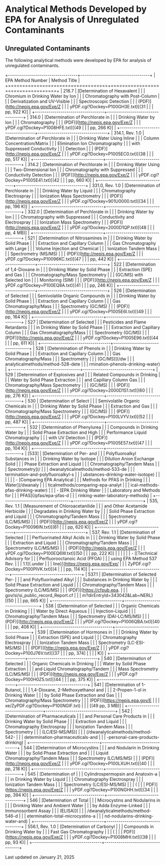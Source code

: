 # Analytical Methods Developed by EPA for Analysis of Unregulated Contaminants  

## Unregulated Contaminants

The following analytical methods were developed by EPA for analysis of unregulated contaminants.

+-----------------------------------+-----------------------------------+
| EPA Method Number                 | Method Title                      |
+===================================+===================================+
| 218.7                             | [Determination of Hexavalent      |
|                                   | Chromium in Drinking Water by Ion |
|                                   | Chromatography with Post-Column   |
|                                   | Derivatization and UV-Visible     |
|                                   | Spectroscopic Detection           |
|                                   | (PDF)](http://nepis.epa.gov/Exe/Z |
|                                   | yPDF.cgi?Dockey=P100GH3E.txt)[(31 |
|                                   | pp, 922 K)]             |
+-----------------------------------+-----------------------------------+
| 314.0                             | [Determination of Perchlorate in  |
|                                   | Drinking Water by Ion             |
|                                   | Chromatography                    |
|                                   | (PDF)](http://nepis.epa.gov/Exe/Z |
|                                   | yPDF.cgi?Dockey=P1008HFE.txt)[(49 |
|                                   | pp, 266 K)]             |
+-----------------------------------+-----------------------------------+
| 314.1, Rev. 1.0                   | [Determination of Perchlorate in  |
|                                   | Drinking Water Using Inline       |
|                                   | Column Concentration/Matrix       |
|                                   | Elimination Ion Chromatography    |
|                                   | with Suppressed Conductivity      |
|                                   | Detection                         |
|                                   | (PDF)](http://nepis.epa.gov/Exe/Z |
|                                   | yPDF.cgi?Dockey=P1005EC0.txt)[(38 |
|                                   | pp, 517 K)]             |
+-----------------------------------+-----------------------------------+
| 314.2                             | [Determination of Perchlorate in  |
|                                   | Drinking Water Using              |
|                                   | Two-Dimensional Ion               |
|                                   | Chromatography with Suppressed    |
|                                   | Conductivity Detection            |
|                                   | (PDF)](http://nepis.epa.gov/Exe/Z |
|                                   | yPDF.cgi?Dockey=P1005E41.txt)[(42 |
|                                   | pp, 660 K)]             |
+-----------------------------------+-----------------------------------+
| 331.0, Rev. 1.0                   | [Determination of Perchlorate in  |
|                                   | Drinking Water by Liquid          |
|                                   | Chromatography Electrospray       |
|                                   | Ionization Mass Spectrometry      |
|                                   | (PDF)](http://nepis.epa.gov/Exe/Z |
|                                   | yPDF.cgi?Dockey=901U0000.txt)[(34 |
|                                   | pp, 196 K)]             |
+-----------------------------------+-----------------------------------+
| 332.0                             | [Determination of Perchlorate in  |
|                                   | Drinking Water by Ion             |
|                                   | Chromatography with Suppressed    |
|                                   | Conductivity and Electrospray     |
|                                   | Ionization Mass Spectrometry      |
|                                   | (PDF)](http://nepis.epa.gov/Exe/Z |
|                                   | yPDF.cgi?Dockey=2000D1QP.txt)[(48 |
|                                   | pp, 4 MB)]              |
+-----------------------------------+-----------------------------------+
| 521                               | [Determination of Nitrosamines in |
|                                   | Drinking Water by Solid Phase     |
|                                   | Extraction and Capillary Column   |
|                                   | Gas Chromatography with Large     |
|                                   | Volume Injection and Chemical     |
|                                   | Ionization Tandem Mass            |
|                                   | Spectrometry (MS/MS)              |
|                                   | (PDF)](http://nepis.epa.gov/Exe/Z |
|                                   | yPDF.cgi?Dockey=P10096KC.txt)[(47 |
|                                   | pp, 442 K)]             |
+-----------------------------------+-----------------------------------+
| 522                               | [Determination of 1,4-Dioxane in  |
|                                   | Drinking Water by Solid Phase     |
|                                   | Extraction (SPE) and Gas          |
|                                   | Chromatography/Mass Spectrometry  |
|                                   | (GC/MS) with Selected Ion         |
|                                   | Monitoring (SIM)                  |
|                                   | (PDF)](http://nepis.epa.gov/Exe/Z |
|                                   | yPDF.cgi?Dockey=P100EQ8A.txt)[(41 |
|                                   | pp, 246 K)]             |
+-----------------------------------+-----------------------------------+
| 526                               | [Determination of Selected        |
|                                   | Semivolatile Organic Compounds in |
|                                   | Drinking Water by Solid Phase     |
|                                   | Extraction and Capillary Column   |
|                                   | Gas Chromatography/Mass           |
|                                   | Spectrometry (GC/MS)              |
|                                   | (PDF)](http://nepis.epa.gov/Exe/Z |
|                                   | yPDF.cgi?Dockey=P1005E6I.txt)[(49 |
|                                   | pp, 164 K)]             |
+-----------------------------------+-----------------------------------+
| 527                               | [Determination of Selected        |
|                                   | Pesticides and Flame Retardants   |
|                                   | in Drinking Water by Solid Phase  |
|                                   | Extraction and Capillary Column   |
|                                   | Gas Chromatography/Mass           |
|                                   | Spectrometry (GC/MS)              |
|                                   | (PDF)](http://nepis.epa.gov/Exe/Z |
|                                   | yPDF.cgi?Dockey=P1005E96.txt)[(44 |
|                                   | pp, 611 K)]             |
+-----------------------------------+-----------------------------------+
| 528                               | [Determination of Phenols in      |
|                                   | Drinking Water by Solid Phase     |
|                                   | Extraction and Capillary Column   |
|                                   | Gas Chromatography/Mass           |
|                                   | Spectrometry                      |
|                                   | (GC/MS)](/dw                      |
|                                   | analyticalmethods/method-528-dete |
|                                   | rmination-phenols-drinking-water) |
+-----------------------------------+-----------------------------------+
| 529                               | [Determination of Explosives and  |
|                                   | Related Compounds in Drinking     |
|                                   | Water by Solid Phase Extraction   |
|                                   | and Capillary Column Gas          |
|                                   | Chromatography/Mass Spectrometry  |
|                                   | (GC/MS)                           |
|                                   | (PDF)](http://nepis.epa.gov/Exe/Z |
|                                   | yPDF.cgi?Dockey=2000D1S1.txt)[(60 |
|                                   | pp, 276 K)]             |
+-----------------------------------+-----------------------------------+
| 530                               | [Determination of Select          |
|                                   | Semivolatile Organic Chemicals in |
|                                   | Drinking Water by Solid Phase     |
|                                   | Extraction and Gas                |
|                                   | Chromatography/Mass Spectrometry  |
|                                   | (GC/MS)                           |
|                                   | (PDF)](http://nepis.epa.gov/Exe/Z |
|                                   | yPDF.cgi?Dockey=P100LVYV.txt)[(52 |
|                                   | pp, 487 K)]             |
+-----------------------------------+-----------------------------------+
| 532                               | [Determination of Phenylurea      |
|                                   | Compounds in Drinking Water by    |
|                                   | Solid Phase Extraction and High   |
|                                   | Performance Liquid Chromatography |
|                                   | with UV Detection                 |
|                                   | (PDF)](http://nepis.epa.gov/Exe/Z |
|                                   | yPDF.cgi?Dockey=P1005E57.txt)[(47 |
|                                   | pp, 104 K)]             |
+-----------------------------------+-----------------------------------+
| [533]                  | [Determination of Per- and        |
|                                   | Polyfluoroalkyl Substances in     |
|                                   | Drinking Water by Isotope         |
|                                   | Dilution Anion Exchange Solid     |
|                                   | Phase Extraction and Liquid       |
|                                   | Chromatography/Tandem Mass        |
|                                   | Spectrometry](/                   |
|                                   | dwanalyticalmethods/method-533-de |
|                                   | termination-and-polyfluoroalkyl-s |
|                                   | ubstances-drinking-water-isotope) |
|                                   |                                   |
|                                   | -   [Comparing EPA Analytical     |
|                                   |     Methods for PFAS in Drinking  |
|                                   |     Water](/dwanaly               |
|                                   | ticalmethods/comparing-epa-analyt |
|                                   | ical-methods-pfas-drinking-water) |
|                                   | -   [EPA Drinking Water           |
|                                   |     Laboratory and Methods for    |
|                                   |     PFAS](/pfas/epa-pfas-d        |
|                                   | rinking-water-laboratory-methods) |
+-----------------------------------+-----------------------------------+
| 535, Rev. 1.1                     | [Measurement of Chloroacetanilide |
|                                   | and Other Acetamide Herbicide     |
|                                   | Degradates in Drinking Water by   |
|                                   | Solid Phase Extraction and Liquid |
|                                   | Chromatography/Tandem Mass        |
|                                   | Spectrometry (LC/MS/MS)           |
|                                   | (PDF)](http://nepis.epa.gov/Exe/Z |
|                                   | yPDF.cgi?Dockey=P10096IN.txt)[(61 |
|                                   | pp, 620 K)]             |
+-----------------------------------+-----------------------------------+
| 537, Rev. 1.1                     | [Determination of Selected        |
|                                   | Perfluorinated Alkyl Acids in     |
|                                   | Drinking Water by Solid Phase     |
|                                   | Extraction and Liquid             |
|                                   | Chromatography/Tandem Mass        |
|                                   | Spectrometry (LC/MS/MS)           |
|                                   | (PDF)](http://nepis.epa.gov/Exe/Z |
|                                   | yPDF.cgi?Dockey=P100EQ6W.txt)[(50 |
|                                   | pp, 222 K)]             |
|                                   |                                   |
|                                   | -   [[Technical Advisory for      |
|                                   |     Perfluorooctanoic Acid (PFOA) |
|                                   |     using EPA Method 537 Rev.     |
|                                   |     1.1]{.under                   |
|                                   | line}](https://nepis.epa.gov/Exe/ |
|                                   | ZyPDF.cgi?Dockey=P100PIVK.txt)[(4 |
|                                   |     pp, 114 K)]         |
+-----------------------------------+-----------------------------------+
| 537.1                             | [Determination of Selected Per-   |
|                                   | and Polyfluorinated Alkyl         |
|                                   | Substances in Drinking Water by   |
|                                   | Solid Phase Extraction and Liquid |
|                                   | Chromatography/Tandem Mass        |
|                                   | Spectrometry (LC/MS/MS)           |
|                                   | (PDF)](https://cfpub.epa.         |
|                                   | gov/si/si_public_record_Report.cf |
|                                   | m?dirEntryId=343042&Lab=NERL)[(50 |
|                                   | pp, 665 K)]             |
+-----------------------------------+-----------------------------------+
| 538                               | [Determination of Selected        |
|                                   | Organic Chemicals in Drinking     |
|                                   | Water by Direct Aqueous           |
|                                   | Injection-Liquid                  |
|                                   | Chromatography/Tandem Mass        |
|                                   | Spectrometry (DAI-LC/MS/MS)       |
|                                   | (PDF)](http://nepis.epa.gov/Exe/Z |
|                                   | yPDF.cgi?Dockey=P1006QBA.txt)[(40 |
|                                   | pp, 408 K)]             |
+-----------------------------------+-----------------------------------+
| 539                               | [Determination of Hormones in     |
|                                   | Drinking Water by Solid Phase     |
|                                   | Extraction (SPE) and Liquid       |
|                                   | Chromatography Electrospray       |
|                                   | Ionization Tandem Mass            |
|                                   | Spectrometry (LC-ESI-MS/MS)       |
|                                   | (PDF)](http://nepis.epa.gov/Exe/Z |
|                                   | yPDF.cgi?Dockey=P100J76V.txt)[(37 |
|                                   | pp, 374] [              |
|                                   | K)]                     |
+-----------------------------------+-----------------------------------+
| 540                               | [Determination of Selected        |
|                                   | Organic Chemicals in Drinking     |
|                                   | Water by Solid Phase Extraction   |
|                                   | and Liquid Chromatography/Tandem  |
|                                   | Mass Spectrometry (LC/MS/MS)      |
|                                   | (PDF)](http://nepis.epa.gov/Exe/Z |
|                                   | yPDF.cgi?Dockey=P100H0Z5.txt)[(44 |
|                                   | pp, 375 K)]             |
+-----------------------------------+-----------------------------------+
| 541                               | [Determination of 1-Butanol,      |
|                                   | 1,4-Dioxane, 2-Methoxyethanol and |
|                                   | 2-Propen-1-ol in Drinking Water   |
|                                   | by Solid Phase Extraction and Gas |
|                                   | Chromatography/Mass Spectrometry  |
|                                   | (PDF)](https://nepis.epa.gov/E    |
|                                   | xe/ZyPDF.cgi?Dockey=P100NGIF.txt) |
|                                   | [(49 pp, 3 MB)]         |
+-----------------------------------+-----------------------------------+
| 542                               | [Determination of Pharmaceuticals |
|                                   | and Personal Care Products in     |
|                                   | Drinking Water by Solid Phase     |
|                                   | Extraction and Liquid             |
|                                   | Chromatography Electrospray       |
|                                   | Ionization Tandem Mass            |
|                                   | Spectrometry                      |
|                                   | (LC/ESI-MS/MS)]                   |
|                                   | (/dwanalyticalmethods/method-542- |
|                                   | determination-pharmaceuticals-and |
|                                   | -personal-care-products-drinking) |
+-----------------------------------+-----------------------------------+
| 544                               | [Determination of Microcystins    |
|                                   | and Nodularin in Drinking Water   |
|                                   | by Solid Phase Extraction and     |
|                                   | Liquid Chromatography/Tandem Mass |
|                                   | Spectrometry (LC/MS/MS)           |
|                                   | (PDF)](http://nepis.epa.gov/Exe/Z |
|                                   | yPDF.cgi?Dockey=P100LXUH.txt)[(40 |
|                                   | pp, 218 K)]             |
+-----------------------------------+-----------------------------------+
| 545                               | [Determination of                 |
|                                   | Cylindrospermopsin and Anatoxin-a |
|                                   | in Drinking Water by Liquid       |
|                                   | Chromatography Electrospray       |
|                                   | Ionization Tandem Mass            |
|                                   | Spectrometry (LC/ESI-MS/MS)       |
|                                   | (                                 |
|                                   | PDF)](https://nepis.epa.gov/Exe/Z |
|                                   | yPDF.cgi?Dockey=P100NGHH.txt)[(34 |
|                                   | pp, 394 K)]             |
+-----------------------------------+-----------------------------------+
| 546                               | [Determination of Total           |
|                                   | Microcystins and Nodularins in    |
|                                   | Drinking Water and Ambient Water  |
|                                   | by Adda Enzyme-Linked             |
|                                   | Immunosorbent Assay               |
|                                   | (ELISA)](                         |
|                                   | /dwanalyticalmethods/method-546-d |
|                                   | etermination-total-microcystins-a |
|                                   | nd-nodularins-drinking-water-and) |
+-----------------------------------+-----------------------------------+
| 556.1, Rev. 1.0                   | [Determination of Carbonyl        |
|                                   | Compounds in Drinking Water by    |
|                                   | Fast Gas Chromatography           |
|                                   | (                                 |
|                                   | PDF)](https://nepis.epa.gov/Exe/Z |
|                                   | yPDF.cgi?Dockey=P1008MHI.txt)[(38 |
|                                   | pp, 93 K)]              |
+-----------------------------------+-----------------------------------+

Last updated on January 21, 2025
